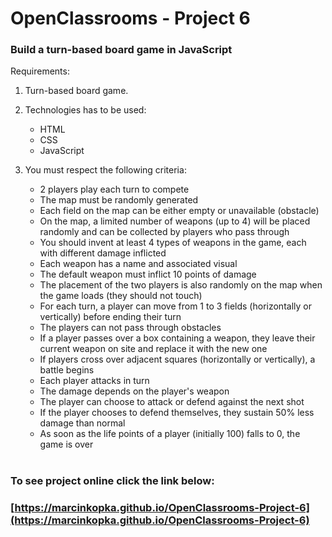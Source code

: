 # OpenClassrooms - Project 6
### Build a turn-based board game in JavaScript
Requirements:

1. Turn-based board game.

2. Technologies has to be used:
   - HTML
   - CSS
   - JavaScript

3. You must respect the following criteria:
   - 2 players play each turn to compete
   - The map must be randomly generated
   - Each field on the map can be either empty or unavailable (obstacle)
   - On the map, a limited number of weapons (up to 4) will be placed randomly and can be collected by players who pass through
   - You should invent at least 4 types of weapons in the game, each with different damage inflicted
   - Each weapon has a name and associated visual
   - The default weapon must inflict 10 points of damage
   - The placement of the two players is also randomly on the map when the game loads (they should not touch)
   - For each turn, a player can move from 1 to 3 fields (horizontally or vertically) before ending their turn
   - The players can not pass through obstacles
   - If a player passes over a box containing a weapon, they leave their current weapon on site and replace it with the new one
   - If players cross over adjacent squares (horizontally or vertically), a battle begins
   - Each player attacks in turn
   - The damage depends on the player's weapon
   - The player can choose to attack or defend against the next shot
   - If the player chooses to defend themselves, they sustain 50% less damage than normal
   - As soon as the life points of a player (initially 100) falls to 0, the game is over

#

### To see project online click the link below:

### [https://marcinkopka.github.io/OpenClassrooms-Project-6](https://marcinkopka.github.io/OpenClassrooms-Project-6)
